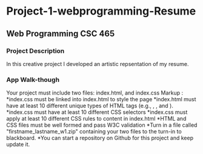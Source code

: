 # Project-1-webprogramming-Resume


## Web Programming CSC 465 

### Project Description
   In this creative project I developed an artistic repsentation of my resume.  
### App Walk-though
Your project must include two files: index.html, and index.css
 Markup :
      *index.css must be linked into index.html to style the page
      *index.html must have at least 10 different unique types of HTML tags (e.g., <html>, <head>, and <body>).
      *index.css must have at least 10 different CSS selectors
      *index.css must apply at least 10 different CSS rules to content in index.html
      *HTML and CSS files must be well formed and pass W3C validation
      *Turn in a file called "firstname_lastname_w1.zip" containing your two files to the turn-in to blackboard.
      *You can start a repository on Github for this project and keep update it.
